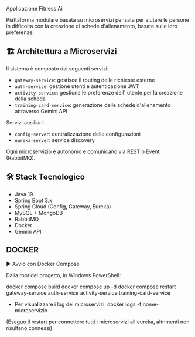 
Applicazione Fitness Ai

Piattaforma modulare basata su microservizi pensata per aiutare le persone in difficolta con la creazione di schede
d'allenamento, basate sulle loro preferenze.

## 🏗️ Architettura a Microservizi

Il sistema è composto dai seguenti servizi:

- `gateway-service`: gestisce il routing delle richieste esterne
- `auth-service`: gestione utenti e autenticazione JWT
- `activity-service`: gestione le preferenze dell' utente per la creazione della scheda
- `training-card-service`: generazione delle schede d'allenamento attraverso Gemini API

Servizi ausiliari:
- `config-server`: centralizzazione delle configurazioni
- `eureka-server`: service discovery

Ogni microservizio è autonomo e comunicano via REST o Eventi (RabbitMQ).

## 🛠️ Stack Tecnologico

- Java 19
- Spring Boot 3.x
- Spring Cloud (Config, Gateway, Eureka)
- MySQL + MongoDB
- RabbitMQ
- Docker 
- Gemini API

## DOCKER 

▶️ Avvio con Docker Compose

Dalla root del progetto, in Windows PowerShell:

docker compose build
docker compose up -d
docker compose restart gateway-service auth-service activity-service training-card-service 

- Per visualizzare i log dei microservizi: docker logs -f nome-microservizio

(Eseguo il restart per connettere tutti i microservizi all'eureka, altrimenti non risultano connessi)
